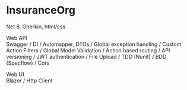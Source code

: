 # InsuranceOrg

Net 8, Gherkin, html/css

Web API <br/>
  Swagger / DI / Automapper, DTOs / Global exception handling / Custom Action Filters / Global Model Validation / Action based routing / API versioning / JWT authentication / File Upload / TDD (Nunit) / BDD (Specflow) / Cors

Web UI <br/>
  Blazor / Http Client
